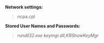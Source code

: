 **Network settings:**
> ncpa.cpl

**Stored User Names and Passwords:**
> *rundll32.exe keymgr.dll,KRShowKeyMgr*

